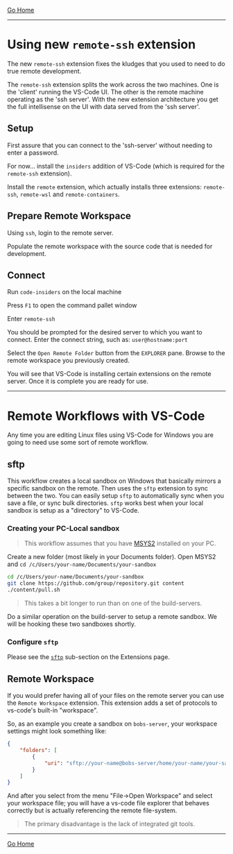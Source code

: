 [Go Home](../README.md)

---

# Using new `remote-ssh` extension

The new `remote-ssh` extension fixes the kludges that you used to need to do true remote development.

The `remote-ssh` extension splits the work across the two machines.  One is the 'client' running the VS-Code UI. The other is the remote machine operating as the 'ssh server'.  With the new extension architecture you get the full intellisense on the UI with data served from the 'ssh server'.

## Setup ##

First assure that you can connect to the 'ssh-server' without needing to enter a password.

For now... install the `insiders` addition of VS-Code (which is required for the `remote-ssh` extension).

Install the `remote` extension, which actually installs three extensions: `remote-ssh`, `remote-wsl` and `remote-containers`.

## Prepare Remote Workspace ##

Using `ssh`, login to the remote server. 

Populate the remote workspace with the source code that is needed for development.

## Connect ##

Run `code-insiders` on the local machine

Press `F1` to open the command pallet window

Enter `remote-ssh`

You should be prompted for the desired server to which you want to connect.  Enter the connect string, such as: `user@hostname:port`

Select the `Open Remote Folder` button from the `EXPLORER` pane.  Browse to the remote workspace you previously created.

You will see that VS-Code is installing certain extensions on the remote server.  Once it is complete you are ready for use.

---

# Remote Workflows with VS-Code #

Any time you are editing Linux files using VS-Code for Windows you are going to need use some sort of remote workflow.

## sftp ##

This workflow creates a local sandbox on Windows that basically mirrors a specific sandbox on the remote. Then uses the `sftp` extension to sync between the two.  You can easily setup `sftp` to automatically sync when you save a file, or sync bulk directories.  `sftp` works best when your local sandbox is setup as a "directory" to VS-Code.

### Creating your PC-Local sandbox ###

> This workflow assumes that you have [MSYS2](VS-Code-MSYS2.md) installed on your PC.

Create a new folder (most likely in your Documents folder).
Open MSYS2 and `cd /c/Users/your-name/Documents/your-sandbox`

```sh
cd /c/Users/your-name/Documents/your-sandbox
git clone https://github.com/group/repository.git content
./content/pull.sh
```

> This takes a bit longer to run than on one of the build-servers.

Do a similar operation on the build-server to setup a remote sandbox.  We will be hooking these two sandboxes shortly.

### Configure `sftp` ###

Please see the [`sftp`](VS-Code-Extensions.md#sftp) sub-section on the Extensions page.


## Remote Workspace ##

If you would prefer having all of your files on the remote server you can use the `Remote Workspace` extension.  This extension adds a set of protocols to vs-code's built-in "workspace".

So, as an example you create a sandbox on `bobs-server`, your workspace settings might look something like:

```json
{
    "folders": [
        {
            "uri": "sftp://your-name@bobs-server/home/your-name/your-sandbox?key=id_rsa.ppk"
        }
    ]
}
```

And after you select from the menu "File->Open Workspace" and select your workspace file; you will have a vs-code file explorer that behaves correctly but is actually referencing the remote file-system.

> The primary disadvantage is the lack of integrated git tools.


---

[Go Home](../README.md)

